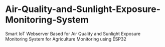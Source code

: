 # Air-Quality-and-Sunlight-Exposure-Monitoring-System
Smart IoT Webserver Based for Air Quality and Sunlight Exposure Monitoring System for Agriculture Monitoring using ESP32
